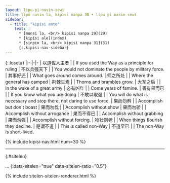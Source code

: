 ```yaml
---
layout: lipu-pi-nasin-sewi
title: lipu nasin la, kipisi nanpa 30 • lipu pi nasin sewi
sidebar:
  - title: "kipisi ante"
    text: |
      * [monsi la, <br/> kipisi nanpa 29](29)
      * [kipisi ale](index)
      * [sinpin la, <br/> kipisi nanpa 31](31)
      {:.kipisi-nav-sidebar}
---
```


{:.loseta}
|:-:|-|-
| 以道佐人主者 |  | If you used the Way as a principle for ruling
| 不以兵强天下 |  | You would not dominate the people by military force.
| 其事好还     |  | What goes around comes around.
| 师之所处     |  | Where the general has camped
| 荆棘生焉     |  | Thorns and brambles grow.
| 大军之后     |  | In the wake of a great army
| 必有凶年     |  | Come years of famine.
| 善有果而已   |  | If you know what you are doing
| 不敢以取强   |  | You will do what is necessary and stop there, not daring to use force.
| 果而勿矜     |  | Accomplish but don't boast
| 果而勿伐     |  | Accomplish without show
| 果而勿骄     |  | Accomplish without arrogance
| 果而不得已   |  | Accomplish without grabbing
| 果而勿强     |  | Accomplish without forcing.
| 物壮则老     |  | When things flourish they decline.
| 是谓不道     |  | This is called non-Way
| 不道早已     |  | The non-Way is short-lived.

{% include kipisi-nav.html num=30 %}

-------
{:#sitelen}

...
{:data-sitelen="true" data-sitelen-ratio="0.5"}

{% include sitelen-sitelen-renderer.html %}
